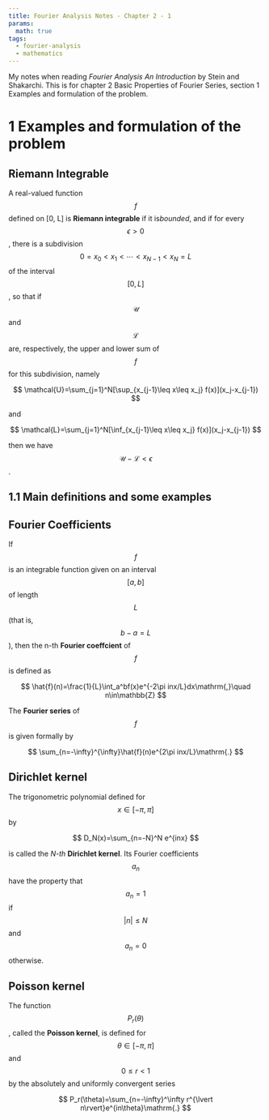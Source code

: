 ```yaml
---
title: Fourier Analysis Notes - Chapter 2 - 1
params:
  math: true
tags:
  - fourier-analysis
  - mathematics
---
```


My notes when reading _Fourier Analysis An Introduction_ by Stein and Shakarchi. This is for chapter 2 Basic Properties of Fourier Series, section 1 Examples and formulation of the problem.

<!--more-->

# 1 Examples and formulation of the problem

## Riemann Integrable

A real-valued function $$f$$ defined on [0, L] is **Riemann integrable** if it is*bounded*, and if for every $$\epsilon >0$$, there is a subdivision $$0=x_0<x_1<\cdots <x_{N-1}<x_N=L$$ of the interval $$[0,L]$$, so that if $$\mathcal{U}$$ and $$\mathcal{L}$$ are, respectively, the upper and lower sum of $$f$$ for this subdivision, namely

$$
\mathcal{U}=\sum_{j=1}^N[\sup_{x_{j-1}\leq x\leq x_j} f(x)](x_j-x_{j-1})
$$

and

$$
\mathcal{L}=\sum_{j=1}^N[\inf_{x_{j-1}\leq x\leq x_j} f(x)](x_j-x_{j-1})
$$

then we have $$\mathcal{U}-\mathcal{L}<\epsilon$$.

## 1.1 Main definitions and some examples

## Fourier Coefficients

If $$f$$ is an integrable function given on an interval $$[a,b]$$ of length $$L$$ (that is, $$b-a=L$$), then the n-th **Fourier coeffcient** of $$f$$ is defined as

$$
\hat{f}(n)=\frac{1}{L}\int_a^bf(x)e^{-2\pi inx/L}dx\mathrm{,}\quad n\in\mathbb{Z}
$$

The **Fourier series** of $$f$$ is given formally by

$$
\sum_{n=-\infty}^{\infty}\hat{f}(n)e^{2\pi inx/L}\mathrm{.}
$$

## Dirichlet kernel

The trigonometric polynomial defined for $$x\in [-\pi,\pi]$$ by

$$
D_N(x)=\sum_{n=-N}^N e^{inx}
$$

is called the _N-th_ **Dirichlet kernel**. Its Fourier coefficients $$a_n$$ have the property that $$a_n=1$$ if $$\lvert n\rvert\leq N$$ and $$a_n=0$$ otherwise.

## Poisson kernel

The function $$P_r(\theta)$$, called the **Poisson kernel**, is defined for $$\theta\in[-\pi,\pi]$$ and $$0\leq r<1$$ by the absolutely and uniformly convergent series

$$
P_r(\theta)=\sum_{n=-\infty}^\infty r^{\lvert n\rvert}e^{in\theta}\mathrm{.}
$$
